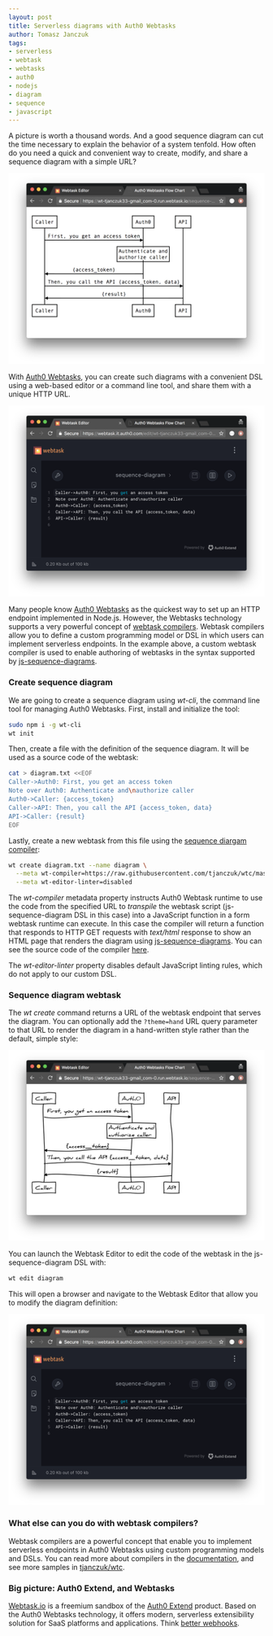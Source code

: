 ```yaml
---
layout: post
title: Serverless diagrams with Auth0 Webtasks
author: Tomasz Janczuk
tags:
- serverless
- webtask
- webtasks
- auth0
- nodejs
- diagram
- sequence
- javascript
---
```


A picture is worth a thousand words. And a good sequence diagram can cut the time necessary to explain the behavior of a system tenfold. How often do you need a quick and convenient way to create, modify, and share a sequence diagram with a simple URL?

<img src="/assets/post_images/2017-09-30/0.png" class="tj-img-diagram-100" alt="Sequence Diagram Webtask">

With [Auth0 Webtasks](https://webtask.io), you can create such diagrams with a convenient DSL using a web-based editor or a command line tool, and share them with a unique HTTP URL. 

<img src="/assets/post_images/2017-09-30/1.png" class="tj-img-diagram-100" alt="Sequence Diagram DSL">

Many people know [Auth0 Webtasks](https://webtask.io) as the quickest way to set up an HTTP endpoint implemented in Node.js. However, the Webtasks technology supports a very powerful concept of [webtask compilers](https://webtask.io/docs/webtask-compilers). Webtask compilers allow you to define a custom programming model or DSL in which users can implement serverless endpoints. In the example above, a custom webtask compiler is used to enable authoring of webtasks in the syntax supported by [js-sequence-diagrams](https://bramp.github.io/js-sequence-diagrams/). 

### Create sequence diagram

We are going to create a sequence diagram using *wt-cli*, the command line tool for managing Auth0 Webtasks. First, install and initialize the tool:

```bash
sudo npm i -g wt-cli
wt init
```

Then, create a file with the definition of the sequence diagram. It will be used as a source code of the webtask: 

```bash
cat > diagram.txt <<EOF
Caller->Auth0: First, you get an access token
Note over Auth0: Authenticate and\nauthorize caller
Auth0->Caller: {access_token}
Caller->API: Then, you call the API {access_token, data}
API->Caller: {result}
EOF
```

Lastly, create a new webtask from this file using the [sequence diargam compiler](https://github.com/tjanczuk/wtc#sequence-diagram): 

```bash
wt create diagram.txt --name diagram \
  --meta wt-compiler=https://raw.githubusercontent.com/tjanczuk/wtc/master/sequence_diagram_compiler.js \
  --meta wt-editor-linter=disabled
```

The *wt-compiler* metadata property instructs Auth0 Webtask runtime to use the code from the specified URL to *transpile* the webtask script (js-sequence-diagram DSL in this case) into a JavaScript function in a form webtask runtime can execute. In this case the compiler will return a function that responds to HTTP GET requests with *text/html* response to show an HTML page that renders the diagram using [js-sequence-diagrams](https://bramp.github.io/js-sequence-diagrams/). You can see the source code of the compiler [here](https://github.com/tjanczuk/wtc/blob/master/sequence_diagram_compiler.js).

The *wt-editor-linter* property disables default JavaScript linting rules, which do not apply to our custom DSL. 

### Sequence diagram webtask

The *wt create* command returns a URL of the webtask endpoint that serves the diagram. You can optionally add the `?theme=hand` URL query parameter to that URL to render the diagram in a hand-written style rather than the default, simple style: 

<img src="/assets/post_images/2017-09-30/3.png" class="tj-img-diagram-100" alt="Sequence Diagram Hand Style">

You can launch the Webtask Editor to edit the code of the webtask in the js-sequence-diagram DSL with:

```bash
wt edit diagram
```

This will open a browser and navigate to the Webtask Editor that allow you to modify the diagram definition: 

<img src="/assets/post_images/2017-09-30/1.png" class="tj-img-diagram-100" alt="Sequence Diagram DSL">

### What else can you do with webtask compilers?

Webtask compilers are a powerful concept that enable you to implement serverless endpoints in Auth0 Webtasks using custom programming models and DSLs. You can read more about compilers in the [documentation](https://goextend.io/docs/developer-guide#middleware), and see more samples in [tjanczuk/wtc](https://github.com/tjanczuk/wtc).

### Big picture: Auth0 Extend, and Webtasks

[Webtask.io](https://webtask.io) is a freemium sandbox of the [Auth0 Extend](https://goextend.io) product. Based on the Auth0 Webtasks technology, it offers modern, serverless extensibility solution for SaaS platforms and applications. Think [better webhooks](https://auth0.com/blog/why-is-serverless-extensibility-better-than-webhooks/).
